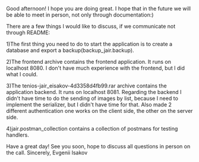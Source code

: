   Good afternoon!
  I hope you are doing great. I hope that in the future we will be able to meet in person, not only through documentation:)

  There are a few things I would like to discuss, if we communicate not through README:

1)The first thing you need to do to start the application is to create a database and export a backup(backup_jair.backup).

2)The frontend archive contains the frontend application. It runs on localhost 8080. I don't have much experience with the frontend, but I did what I could. 

3)The tenios-jair_eisakov-4d3358d4fb99.rar archive contains the application backend. It runs on localhost 8081. Regarding the backend I didn't have time to do the sending of images by list, because I need to implement the serializer, but I didn't have time for that.
  Also made 2 different authentication one works on the client side, the other on the server side.
  
4)jair.postman_collection contains a collection of postmans for testing handlers.

  Have a great day! See you soon, hope to discuss all questions in person on the call.
  Sincerely, Evgenii Isakov